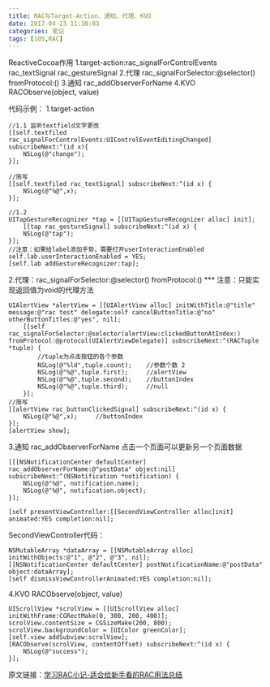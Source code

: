 ```yaml
---
title: RAC与Target-Action、通知、代理、KVO
date: 2017-04-23 11:30:03
categories: 笔记
tags: [iOS,RAC]
---
```


ReactiveCocoa作用
1.target-action:rac_signalForControlEvents 
rac_textSignal rac_gestureSignal
2.代理 rac_signalForSelector:@selector() fromProtocol:()
3.通知 rac_addObserverForName
4.KVO RACObserve(object, value)
<!--more-->

代码示例：
1.target-action
```
//1.1 监听textfield文字更改
[[self.textfiled rac_signalForControlEvents:UIControlEventEditingChanged] subscribeNext:^(id x){
    NSLog(@"change");
}];

//简写
[[self.textfiled rac_textSignal] subscribeNext:^(id x) {
    NSLog(@"%@",x);
}];

//1.2
UITapGestureRecognizer *tap = [[UITapGestureRecognizer alloc] init];
    [[tap rac_gestureSignal] subscribeNext:^(id x) {
    NSLog(@"tap");
}];
//注意：如果给label添加手势，需要打开userInteractionEnabled
self.lab.userInteractionEnabled = YES;
[self.lab addGestureRecognizer:tap];
```

2.代理：rac_signalForSelector:@selector() fromProtocol:()
*** 注意：只能实现返回值为void的代理方法
```
UIAlertView *alertView = [[UIAlertView alloc] initWithTitle:@"title" message:@"rac test" delegate:self cancelButtonTitle:@"no" otherButtonTitles:@"yes", nil];
    [[self rac_signalForSelector:@selector(alertView:clickedButtonAtIndex:) fromProtocol:@protocol(UIAlertViewDelegate)] subscribeNext:^(RACTuple *tuple) {
        //tuple为点击按钮的各个参数
        NSLog(@"%ld",tuple.count);    //参数个数 2 
        NSLog(@"%@",tuple.first);     //alertView
        NSLog(@"%@",tuple.second);    //buttonIndex
        NSLog(@"%@",tuple.third);     //null
    }];
//简写
[[alertView rac_buttonClickedSignal] subscribeNext:^(id x) {
    NSLog(@"%@",x);     //buttonIndex
}];
[alertView show];
```

3.通知 rac_addObserverForName
点击一个页面可以更新另一个页面数据
```
[[[NSNotificationCenter defaultCenter] rac_addObserverForName:@"postData" object:nil] subscribeNext:^(NSNotification *notification) {
    NSLog(@"%@", notification.name);
    NSLog(@"%@", notification.object);
}];

[self presentViewController:[[SecondViewController alloc]init] animated:YES completion:nil];
```

SecondViewController代码：
```
NSMutableArray *dataArray = [[NSMutableArray alloc] initWithObjects:@"1", @"2", @"3", nil];
[[NSNotificationCenter defaultCenter] postNotificationName:@"postData" object:dataArray];
[self dismissViewControllerAnimated:YES completion:nil];
```

4.KVO RACObserve(object, value)
```
UIScrollView *scrolView = [[UIScrollView alloc] initWithFrame:CGRectMake(0, 300, 200, 400)];
scrolView.contentSize = CGSizeMake(200, 800);
scrolView.backgroundColor = [UIColor greenColor];
[self.view addSubview:scrolView];
[RACObserve(scrolView, contentOffset) subscribeNext:^(id x) {
    NSLog(@"success");
}];

```

原文链接：[学习RAC小记-适合给新手看的RAC用法总结](http://www.jianshu.com/p/ff79a5ae0353)
